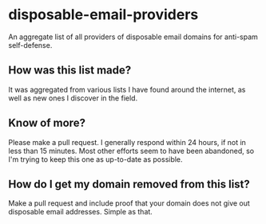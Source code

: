 # disposable-email-providers
An aggregate list of all providers of disposable email domains for anti-spam self-defense.

## How was this list made?
It was aggregated from various lists I have found around the internet, as well as new ones I discover in the field.

## Know of more?
Please make a pull request. I generally respond within 24 hours, if not in less than 15 minutes. Most other efforts seem to have been abandoned, so I'm trying to keep this one as up-to-date as possible.

## How do I get my domain removed from this list?
Make a pull request and include proof that your domain does not give out disposable email addresses. Simple as that.
